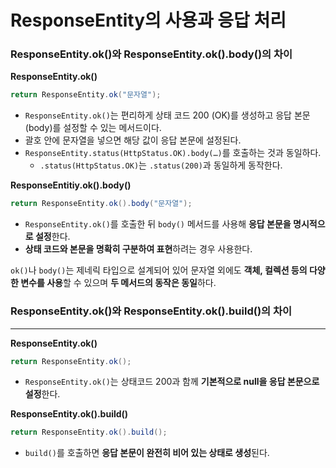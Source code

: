 # ResponseEntity의 사용과 응답 처리

### ResponseEntity.ok()와 ResponseEntity.ok().body()의 차이

**ResponseEntity.ok()**

```java
return ResponseEntity.ok("문자열");
```

- `ResponseEntity.ok()`는 편리하게 상태 코드 200 (OK)를 생성하고 응답 본문(body)를 설정할 수 있는 메서드이다.
- 괄호 안에 문자열을 넣으면 해당 값이 응답 본문에 설정된다.
- `ResponseEntity.status(HttpStatus.OK).body(…)`를 호출하는 것과 동일하다.
    - `.status(HttpStatus.OK)`는 `.status(200)`과 동일하게 동작한다.

**ResponseEntitiy.ok().body()**

```java
return ResponseEntity.ok().body("문자열");
```

- `ResponseEntity.ok()`를 호출한 뒤 `body()` 메서드를 사용해 **응답 본문을 명시적으로 설정**한다.
- **상태 코드와 본문을 명확히 구분하여 표현**하려는 경우 사용한다.

`ok()`나 `body()`는 제네릭 타입으로 설계되어 있어 문자열 외에도 **객체, 컬렉션 등의 다양한 변수를 사용**할 수 있으며 **두 메서드의 동작은 동일**하다.



### ResponseEntity.ok()와 ResponseEntity.ok().build()의 차이
---
**ResponseEntity.ok()**

```java
return ResponseEntity.ok();
```

- `ResponseEntity.ok()`는 상태코드 200과 함께 **기본적으로 null을 응답 본문으로 설정**한다.

**ResponseEntity.ok().build()**

```java
return ResponseEntity.ok().build();
```

- `build()`를 호출하면 **응답 본문이 완전히 비어 있는 상태로 생성**된다.

